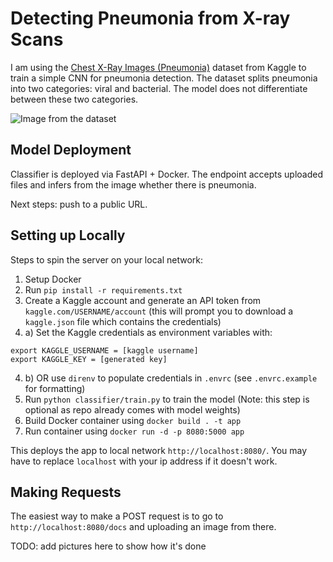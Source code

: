 # Detecting Pneumonia from X-ray Scans

I am using the [Chest X-Ray Images (Pneumonia)](https://www.kaggle.com/paultimothymooney/chest-xray-pneumonia) dataset from Kaggle to train a simple CNN for pneumonia detection. The dataset splits pneumonia into two categories: viral and bacterial. The model does not differentiate between these two categories.

![Image from the dataset](fixtures/pneumonia.jpeg)

## Model Deployment

Classifier is deployed via FastAPI + Docker. The endpoint accepts uploaded files and infers from the image whether there is pneumonia.

Next steps: push to a public URL.

## Setting up Locally

Steps to spin the server on your local network:

1. Setup Docker
2. Run `pip install -r requirements.txt`
3. Create a Kaggle account and generate an API token from `kaggle.com/USERNAME/account` (this will prompt you to download a `kaggle.json` file which contains the credentials)
4. a) Set the Kaggle credentials as environment variables with:
```
export KAGGLE_USERNAME = [kaggle username]
export KAGGLE_KEY = [generated key]
```
4. b) OR use `direnv` to populate credentials in `.envrc` (see `.envrc.example` for formatting)
5. Run `python classifier/train.py` to train the model (Note: this step is optional as repo already comes with model weights)
6. Build Docker container using `docker build . -t app`
7. Run container using `docker run -d -p 8080:5000 app`

This deploys the app to local network `http://localhost:8080/`. You may have to replace `localhost` with your ip address if it doesn't work.

## Making Requests

The easiest way to make a POST request is to go to `http://localhost:8080/docs` and uploading an image from there.

TODO: add pictures here to show how it's done